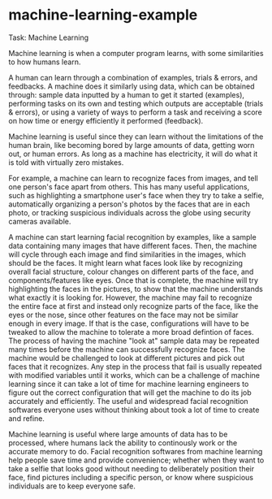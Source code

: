 # machine-learning-example

Task: Machine Learning

Machine learning is when a computer program learns, with some similarities to how humans learn. 

A human can learn through a combination of examples, trials & errors, and feedbacks. A machine does it similarly using data, which can be obtained through: sample data inputted by a human to get it started (examples), performing tasks on its own and testing which outputs are acceptable (trials & errors), or using a variety of ways to perform a task and receiving a score on how time or energy efficiently it performed (feedback).

Machine learning is useful since they can learn without the limitations of the human brain, like becoming bored by large amounts of data, getting worn out, or human errors. As long as a machine has electricity, it will do what it is told with virtually zero mistakes. 

For example, a machine can learn to recognize faces from images, and tell one person's face apart from others. This has many useful applications, such as highlighting a smartphone user's face when they try to take a selfie, automatically organizing a person's photos by the faces that are in each photo, or tracking suspicious individuals across the globe using security cameras available. 

A machine can start learning facial recognition by examples, like a sample data containing many images that have different faces. Then, the machine will cycle through each image and find similarities in the images, which should be the faces. It might learn what faces look like by recognizing overall facial structure, colour changes on different parts of the face, and components/features like eyes. Once that is complete, the machine will try highlighting the faces in the pictures, to show that the machine understands what exactly it is looking for. However, the machine may fail to recognize the entire face at first and instead only recognize parts of the face, like the eyes or the nose, since other features on the face may not be similar enough in every image. If that is the case, configurations will have to be tweaked to allow the machine to tolerate a more broad defintion of faces. The process of having the machine "look at" sample data may be repeated many times before the machine can successfully recognize faces. The machine would be challenged to look at different pictures and pick out faces that it recognizes. Any step in the process that fail is usually repeated with modified variables until it works, which can be a challenge of machine learning since it can take a lot of time for machine learning engineers to figure out the correct configuration that will get the machine to do its job accurately and efficiently. The useful and widespread facial recognition softwares everyone uses without thinking about took a lot of time to create and refine.

Machine learning is useful where large amounts of data has to be processed, where humans lack the ability to continously work or the accurate memory to do. Facial recognition softwares from machine learning help people save time and provide convenience; whether when they want to take a selfie that looks good without needing to deliberately position their face, find pictures including a specific person, or know where suspicious individuals are to keep everyone safe.

